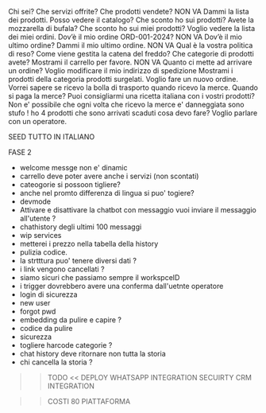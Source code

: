 Chi sei?
Che servizi offrite?
Che prodotti vendete? NON VA
Dammi la lista dei prodotti.
Posso vedere il catalogo?
Che sconto ho sui prodotti?
Avete la mozzarella di bufala?
Che sconto ho sui miei prodotti?
Voglio vedere la lista dei miei ordini.
Dov’è il mio ordine ORD-001-2024? NON VA
Dov’è il mio ultimo ordine?
Dammi il mio ultimo ordine. NON VA
Qual è la vostra politica di reso?
Come viene gestita la catena del freddo?
Che categorie di prodotti avete?
Mostrami il carrello per favore. NON VA
Quanto ci mette ad arrivare un ordine?
Voglio modificare il mio indirizzo di spedizione
Mostrami i prodotti della categoria prodotti surgelati.
Voglio fare un nuovo ordine.
Vorrei sapere se ricevo la bolla di trasporto quando ricevo la merce.
Quando si paga la merce?
Puoi consigliarmi una ricetta italiana con i vostri prodotti?
Non e' possibile che ogni volta che ricevo la merce e' danneggiata sono stufo !
ho 4 prodotti che sono arrivati scaduti cosa devo fare?
Voglio parlare con un operatore.

SEED TUTTO IN ITALIANO

FASE 2

- welcome messge non e' dinamic
- carrello deve poter avere anche i servizi (non scontati)
- cateogorie si possoon tigliere?
- anche nel promto differenza di lingua si puo' togiere?
- devmode
- Attivare e disattivare la chatbot con messaggio vuoi inviare il messaggio all'utente ?
- chathistory degli ultimi 100 messaggi
- wip services
- metterei i prezzo nella tabella della history
- pulizia codice.
- la strtttura puo' tenere diversi dati ?
- i link vengono cancellati ?
- siamo sicuri che passiamo sempre il workspceID
- i trigger dovrebbero avere una conferma dall'uetnte operatore
- login di sicurezza
- new user
- forgot pwd
- embedding da pulire e capire ?
- codice da pulire
- sicurezza
- togliere harcode categorie ?
- chat history deve ritornare non tutta la storia
- chi cancella la storia ?

> > TODO <<
> > DEPLOY
> > WHATSAPP INTEGRATION
> > SECUIRTY
> > CRM INTEGRATION

> > COSTI 80
> > PIATTAFORMA
